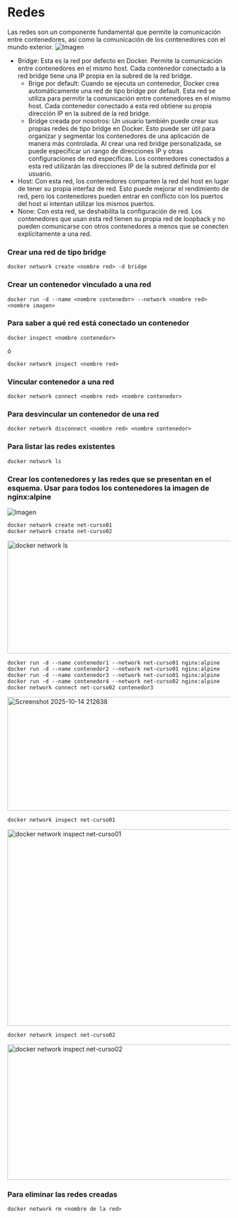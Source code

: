 # Redes
Las redes son un componente fundamental que permite la comunicación entre contenedores, así como la comunicación de los contenedores con el mundo exterior. 
![Imagen](redes.PNG)
- Bridge: Esta es la red por defecto en Docker. Permite la comunicación entre contenedores en el mismo host. Cada contenedor conectado a la red bridge tiene una IP propia en la subred de la red bridge.
    -  Brige por default: Cuando se ejecuta un contenedor, Docker crea automáticamente una red de tipo bridge por default. Esta red se utiliza para permitir la comunicación entre contenedores en el mismo host. Cada contenedor conectado a esta red obtiene su propia dirección IP en la subred de la red bridge.
    - Bridge creada por nosotros: Un usuario también puede crear sus propias redes de tipo bridge en Docker. Esto puede ser útil para organizar y segmentar los contenedores de una aplicación de manera más controlada. Al crear una red bridge personalizada, se puede especificar un rango de direcciones IP y otras configuraciones de red específicas. Los contenedores conectados a esta red utilizarán las direcciones IP de la subred definida por el usuario.
- Host: Con esta red, los contenedores comparten la red del host en lugar de tener su propia interfaz de red. Esto puede mejorar el rendimiento de red, pero los contenedores pueden entrar en conflicto con los puertos del host si intentan utilizar los mismos puertos.
- None: Con esta red, se deshabilita la configuración de red. Los contenedores que usan esta red tienen su propia red de loopback y no pueden comunicarse con otros contenedores a menos que se conecten explícitamente a una red.

### Crear una red de tipo bridge

```
docker network create <nombre red> -d bridge
```

### Crear un contenedor vinculado a una red

```
docker run -d --name <nombre contenedor> --network <nombre red> <nombre imagen>
```

### Para saber a qué red está conectado un contenedor

```
docker inspect <nombre contenedor>
```
ó
```
docker network inspect <nombre red> 
```

### Vincular contenedor a una red
```
docker network connect <nombre red> <nombre contenedor>
```

### Para desvincular un contenedor de una red
```
docker network disconnect <nombre red> <nombre contenedor>
```

### Para listar las redes existentes
```
docker network ls
```

### Crear los contenedores y las redes que se presentan en el esquema. Usar para todos los contenedores la imagen de nginx:alpine

![Imagen](esquema-ejercicio-redes.PNG)

```
docker network create net-curso01
docker network create net-curso02
```
<img width="610" height="255" alt="docker network ls" src="https://github.com/user-attachments/assets/40762c2d-d434-4c0b-9c84-5200ded7238b" />  


```
docker run -d --name contenedor1 --network net-curso01 nginx:alpine
docker run -d --name contenedor2 --network net-curso01 nginx:alpine
docker run -d --name contenedor3 --network net-curso01 nginx:alpine
docker run -d --name contenedor4 --network net-curso02 nginx:alpine
docker network connect net-curso02 contenedor3
```
<img width="741" height="257" alt="Screenshot 2025-10-14 212638" src="https://github.com/user-attachments/assets/315c6f7d-96a0-4cec-9de7-fee2464e8b8c" />  


```
docker network inspect net-curso01
```
<img width="819" height="444" alt="docker network inspect net-curso01" src="https://github.com/user-attachments/assets/ab705fe1-c486-42c9-ae49-a85948f4d77e" />



```
docker network inspect net-curso02
```
<img width="838" height="306" alt="docker network inspect net-curso02" src="https://github.com/user-attachments/assets/7613f9c4-839a-4557-856a-b8429be76e38" />


### Para eliminar las redes creadas
```
docker network rm <nombre de la red>
```

